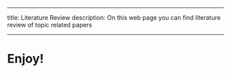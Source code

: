 
---
title: Literature Review
description: On this web page you can find literature review of topic related papers


---

# Enjoy!





